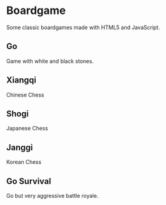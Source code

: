 # Boardgame
Some classic boardgames made with HTML5 and JavaScript.

## Go
Game with white and black stones.

## Xiangqi
Chinese Chess

## Shogi
Japanese Chess

## Janggi
Korean Chess

## Go Survival
Go but very aggressive battle royale.
